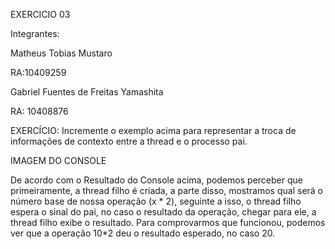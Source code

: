 EXERCICIO 03

Integrantes:

Matheus Tobias Mustaro

RA:10409259

Gabriel Fuentes de Freitas Yamashita

RA: 10408876

EXERCÍCIO: Incremente o exemplo acima para representar a troca de informações de contexto
entre a thread e o processo pai.

IMAGEM DO CONSOLE

De acordo com o Resultado do Console acima, podemos perceber que primeiramente, a thread filho é criada, a parte disso, mostramos qual será o número base de nossa operação (x * 2), seguinte a isso, o thread filho espera o sinal do pai, no caso o resultado da operação, chegar para ele, a thread filho exibe o resultado. Para comprovarmos que funcionou, podemos ver que a operação 10*2 deu o resultado esperado, no caso 20.







